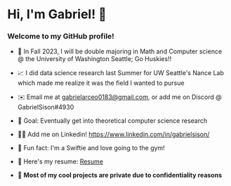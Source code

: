 # Hi, I'm Gabriel! 👋

### Welcome to my GitHub profile!

- 🔭 In Fall 2023, I will be double majoring in Math and Computer science @ the University of Washington Seattle; Go Huskies!! 
- 📈 I did data science research last Summer for UW Seattle's Nance Lab which made me realize it was the field I wanted to pursue
- ✉️ Email me at gabrielarceo0183@gmail.com, or add me on Discord @ GabrielSison#4930
- 🔮 Goal: Eventually get into theoretical computer science research
- 🧑‍💻 Add me on Linkedin! https://www.linkedin.com/in/gabrielsison/
- 🤩 Fun fact: I'm a Swiftie and love going to the gym!
- 📄 Here's my resume: [Resume](https://github.com/Gabriel-Sison/Gabriel-Sison/files/12597204/Resume_Gabriel_Sison.pdf)


- 🫢 __Most of my cool projects are private due to confidentiality reasons__
